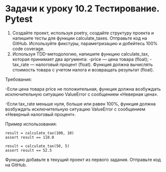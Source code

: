 # Задачи к уроку 10.2 Тестирование. Pytest

1. Создайте проект, используя poetry, создайте структуру проекта 
и напишите тесты для функции calculate_taxes. Отправьте код на GitHub.
Используйте фикстуры, параметризацию и добейтесь 100% code coverage.
2. Используя TDD-методологию, напишите функцию calculate_tax, которая принимает два аргумента: 
-price — цена товара (float);
-tax_rate — налоговый процент (float).
Функция должна вычислять стоимость товара с учетом налога и возвращать результат 
(float).

Требования:

-Если цена товара price  не положительная, функция должна возбуждать исключительную ситуацию ValueError  с сообщением «Неверная цена».

-Если tax_rate меньше нуля, больше или равен 100%, функция должна возбуждать исключительную ситуацию ValueError с сообщением «Неверный налоговый процент».

Пример использования:
```
result = calculate_tax(100, 10)
assert result == 110.0

result = calculate_tax(50, 5)
assert result == 52.5
```
Функцию добавьте в текущий проект из первого задания. Отправьте код на GitHub.